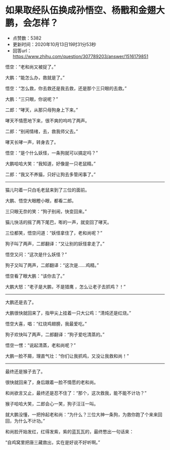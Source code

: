 # 如果取经队伍换成孙悟空、杨戬和金翅大鹏，会怎样？
- 点赞数：5382
- 更新时间：2020年10月13日19时31分53秒
- 回答url：https://www.zhihu.com/question/307789203/answer/1516179851
<body>
 <p data-pid="cxfl9773">悟空：“老和尚又被捉了。”</p>
 <p data-pid="R2uLoRr5">大鹏：“能怎么办，救就是了。”</p>
 <p data-pid="XJj00T2q">悟空：“怎么救，你去救还是我去救，还是那个三只眼的去救。”</p>
 <p data-pid="8f_bnN6l">大鹏：“三只眼，你说呢？”</p>
 <p data-pid="GRqzamV6">二郎：“哮天，从那只母狗身上下来。”</p>
 <p data-pid="eahHBgjS">哮天不情愿地下来，很不爽的呜呜了两声。</p>
 <p data-pid="OOlLUeXc">二郎：“别闹情绪，去，救我师父去。”</p>
 <p data-pid="ARJ3g5pe">哮天长哮一声，转身去了。</p>
 <p data-pid="5yitMEBK">悟空：“是个什么妖怪，一条狗就可以搞定吗？”</p>
 <p data-pid="7uI0camY">大鹏哈哈大笑：“我知道，好像是一只老鼠精。”</p>
 <p data-pid="mxXyJHno">二郎：“我又不养猫，只好让狗去多管闲事了。”</p>
 <hr>
 <p data-pid="yOlzH9IR">猫儿叼着一只白毛老鼠来到了三位的面前。</p>
 <p data-pid="lNG1Tj7h">大鹏、悟空大眼瞪小眼，都看二郎。</p>
 <p data-pid="8EKAbLaR">三只眼无奈的笑：“狗子别闹，快变回来。”</p>
 <p data-pid="-1b6N3a8">猫儿快活的摇了两下尾巴，嘭的一声，就变回了哮天。</p>
 <p data-pid="JqX0d2_v">三位都笑，悟空问道：“妖怪拿住了，老和尚呢？”</p>
 <p data-pid="IjED9J4f">狗子叫了两声，二郎翻译：“又让别的妖怪拿走了。”</p>
 <p data-pid="0usKk8mP">悟空又问：“这次是什么妖怪？”</p>
 <p data-pid="VQjNg7ym">狗子又叫了两声，二郎翻译：“这次是……鸡精。”</p><a data-draft-node="block" data-draft-type="mcn-link-card" data-mcn-id="1299431896423198720"></a>
 <p data-pid="kJ0UT9o7">悟空看了眼大鹏：“该你去了。”</p>
 <p data-pid="MnVLB_v5">大鹏大怒：“老子是大鹏，不是猎鹰 ，怎么让老子去抓鸡？！”</p>
 <hr>
 <p data-pid="MknQKpNT">大鹏还是去了。</p>
 <p data-pid="Mi5lpQjx">大鹏很快就回来了，指甲尖上挂着一只大公鸡：“清炖还是红烧。”</p>
 <p data-pid="1jZtjiFu">悟空大喜，唱：“红烧鸡翅膀，我最爱吃。”</p>
 <p data-pid="HdcJ84hQ">狗子欢快叫了两声，二郎翻译：“狗子爱吃清蒸的。”</p>
 <p data-pid="BWL6r9Tg">悟空一愣：“说起清蒸，老和尚呢？”</p>
 <p data-pid="RNLI_Pp2">大鹏一脸不屑，理直气壮：“你们让我抓鸡，又没让我救和尚！”</p>
 <hr>
 <p data-pid="fhSftrWa">最终还是猴子去了。</p>
 <p data-pid="ClkEiZuV">很快就回来了，身后跟着一脸不情愿的老和尚。</p>
 <p data-pid="FQt3S4DG">和尚欲言又止，最终还是忍不住了：“那个，这次救我，能不能不计功？”</p>
 <p data-pid="KXcHwO3c">猴子哈哈大笑，二郎会心一笑，狗子汪汪一叫。</p>
 <p data-pid="73wxiEZC">就大鹏没懂，一把拎起老和尚：“为什么？三位大神一条狗，为救你跑了个来来回回，为什么不计功。”</p>
 <p data-pid="7uaSFBwh">和尚脸开始发红，红得发紫，紫的蓝瓦瓦的，最终憋出一句话来：</p>
 <p data-pid="vwm-CM-c">“自鸡窝里把唐三藏救出，实在是好说不好听啊。”</p>
</body>